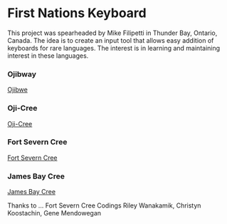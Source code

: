 # First Nations Keyboard

This project was spearheaded by Mike Filipetti in Thunder Bay, Ontario, Canada. The idea is to create an input tool that allows easy addition of keyboards for rare languages. The interest is in learning and maintaining interest in these languages.

### Ojibway

[Ojibwe](./docs/Ojibway-Syllabic-Chart.pdf)

### Oji-Cree

[Oji-Cree](./docs/Oji-Cree-Syllabic-Chart.pdf)

### Fort Severn Cree

[Fort Severn Cree](./docs/Fort-Severn-Cree-Syllabic-Chart.pdf)

### James Bay Cree

[James Bay Cree](./docs/James-Bay-Cree-Syllabic-Chart.pdf)

Thanks to ...
Fort Severn Cree Codings
Riley Wanakamik, Christyn Koostachin, Gene Mendowegan
